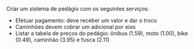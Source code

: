 Criar um sistema de pedágio com os seguintes serviços:

- Efetuar pagamento: deve receber um valor e dar o troco
- Caminhões devem cobrar um adicional por eixo
- Listar a tabela de preços do pedágio: ônibus (1.59), moto (1.00), bike (0.49), caminhão (3.95) e fusca (2.11)